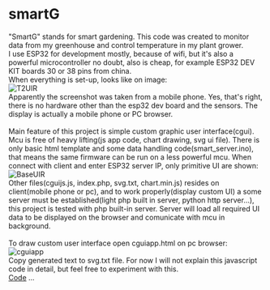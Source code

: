 # smartG
"SmartG" stands for smart gardening. This code was created to monitor data from my greenhouse and control temperature in my plant grower. <br>
I use ESP32 for development mostly, because of wifi, but it's also a powerful microcontroller no doubt, also is cheap, for example ESP32 DEV KIT boards 30 or 38 pins from china. <br>
When everything is set-up, looks like on image: <br>
 ![T2UIR](https://github.com/user-attachments/assets/26be5429-f8fd-4494-8ffa-be1cd4b633c0) <br>
Apparently the screenshot was taken from a mobile phone. Yes, that's right, there is no hardware other than the esp32 dev board and the sensors. The display is actually a mobile phone or PC browser. <br> <br>
Main feature of this project is simple custom graphic user interface(cgui). Mcu is free of heavy lifting(js app code, chart drawing, svg ui file). There is only basic html template and some data handling code(smart_server.ino), that means the same firmware can be run on a less powerful mcu. When connect with client and enter ESP32 server IP, only primitive UI are shown: <br>![BaseUIR](https://github.com/user-attachments/assets/b1806710-7357-4490-8a51-802103202423) <br>
Other files(cguijs.js, index.php, svg.txt, chart.min.js) resides on client(mobile phone or pc), and to work properly(display custom UI) a some server must be established(light php built in server, python http server...), this project is tested with php built-in server. Server will load all required UI data to be displayed on the browser and comunicate with mcu in background. <br> <br>
To draw custom user interface open cguiapp.html on pc browser: <br>
![cguiapp](https://github.com/user-attachments/assets/09ee23f4-1a4f-42aa-a7d6-b2f60c710afa) <br>
Copy generated text to svg.txt file. For now I will not explain this javascript code in detail, but feel free to experiment with this. <br>
[Code](https://github.com/simvla/smartG)
...




